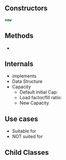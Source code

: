 
## Constructors

```java
new
``` 

## Methods

- 

## Internals

- implements
- Data Structure
- Capacity
    - Default initial Cap: 
    - Load factor/fill ratio:
    - New Capacity

## Use cases

- Suitable for
- NOT suited for

## Child Classes
